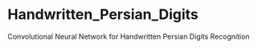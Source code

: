 # Handwritten_Persian_Digits
Convolutional Neural Network for Handwritten Persian Digits Recognition
